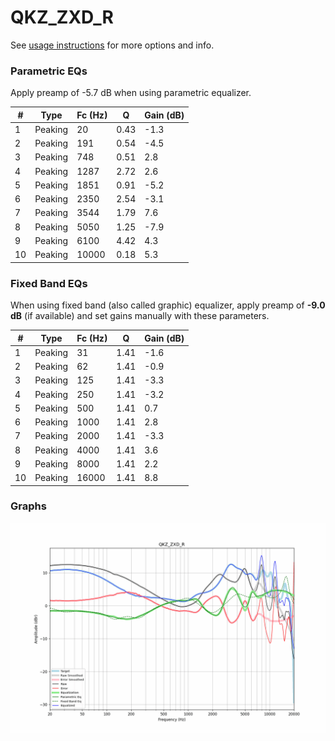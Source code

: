 # QKZ_ZXD_R
See [usage instructions](https://github.com/jaakkopasanen/AutoEq#usage) for more options and info.

### Parametric EQs
Apply preamp of -5.7 dB when using parametric equalizer.

|   # | Type    |   Fc (Hz) |    Q |   Gain (dB) |
|-----|---------|-----------|------|-------------|
|   1 | Peaking |        20 | 0.43 |        -1.3 |
|   2 | Peaking |       191 | 0.54 |        -4.5 |
|   3 | Peaking |       748 | 0.51 |         2.8 |
|   4 | Peaking |      1287 | 2.72 |         2.6 |
|   5 | Peaking |      1851 | 0.91 |        -5.2 |
|   6 | Peaking |      2350 | 2.54 |        -3.1 |
|   7 | Peaking |      3544 | 1.79 |         7.6 |
|   8 | Peaking |      5050 | 1.25 |        -7.9 |
|   9 | Peaking |      6100 | 4.42 |         4.3 |
|  10 | Peaking |     10000 | 0.18 |         5.3 |

### Fixed Band EQs
When using fixed band (also called graphic) equalizer, apply preamp of **-9.0 dB** (if available) and set gains manually with these parameters.

|   # | Type    |   Fc (Hz) |    Q |   Gain (dB) |
|-----|---------|-----------|------|-------------|
|   1 | Peaking |        31 | 1.41 |        -1.6 |
|   2 | Peaking |        62 | 1.41 |        -0.9 |
|   3 | Peaking |       125 | 1.41 |        -3.3 |
|   4 | Peaking |       250 | 1.41 |        -3.2 |
|   5 | Peaking |       500 | 1.41 |         0.7 |
|   6 | Peaking |      1000 | 1.41 |         2.8 |
|   7 | Peaking |      2000 | 1.41 |        -3.3 |
|   8 | Peaking |      4000 | 1.41 |         3.6 |
|   9 | Peaking |      8000 | 1.41 |         2.2 |
|  10 | Peaking |     16000 | 1.41 |         8.8 |

### Graphs
![](./QKZ_ZXD_R.png)
